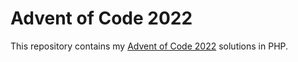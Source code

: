 # Advent of Code 2022

This repository contains my [Advent of Code 2022](https://adventofcode.com/2022) solutions in PHP.
